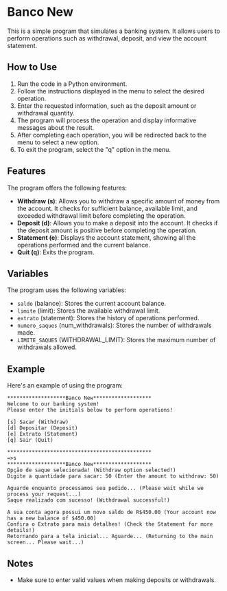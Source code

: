 # Banco New

This is a simple program that simulates a banking system. It allows users to perform operations such as withdrawal, deposit, and view the account statement.

## How to Use

1. Run the code in a Python environment.
2. Follow the instructions displayed in the menu to select the desired operation.
3. Enter the requested information, such as the deposit amount or withdrawal quantity.
4. The program will process the operation and display informative messages about the result.
5. After completing each operation, you will be redirected back to the menu to select a new option.
6. To exit the program, select the "q" option in the menu.

## Features

The program offers the following features:

- **Withdraw (s)**: Allows you to withdraw a specific amount of money from the account. It checks for sufficient balance, available limit, and exceeded withdrawal limit before completing the operation.
- **Deposit (d)**: Allows you to make a deposit into the account. It checks if the deposit amount is positive before completing the operation.
- **Statement (e)**: Displays the account statement, showing all the operations performed and the current balance.
- **Quit (q)**: Exits the program.

## Variables

The program uses the following variables:

- `saldo` (balance): Stores the current account balance.
- `limite` (limit): Stores the available withdrawal limit.
- `extrato` (statement): Stores the history of operations performed.
- `numero_saques` (num_withdrawals): Stores the number of withdrawals made.
- `LIMITE_SAQUES` (WITHDRAWAL_LIMIT): Stores the maximum number of withdrawals allowed.

## Example

Here's an example of using the program:

```
*******************Banco New*******************
Welcome to our banking system!
Please enter the initials below to perform operations!

[s] Sacar (Withdraw)
[d] Depositar (Deposit)
[e] Extrato (Statement)
[q] Sair (Quit)

***********************************************
=>s
*******************Banco New*******************
Opção de saque selecionada! (Withdraw option selected!)
Digite a quantidade para sacar: 50 (Enter the amount to withdraw: 50)

Aguarde enquanto processamos seu pedido... (Please wait while we process your request...)
Saque realizado com sucesso! (Withdrawal successful!)

A sua conta agora possui um novo saldo de R$450.00 (Your account now has a new balance of $450.00)
Confira o Extrato para mais detalhes! (Check the Statement for more details!)
Retornando para a tela inicial... Aguarde... (Returning to the main screen... Please wait...)
```

## Notes

- Make sure to enter valid values when making deposits or withdrawals.
